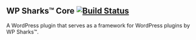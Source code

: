 ## WP Sharks™ Core  [![Build Status](https://travis-ci.org/websharks/wp-sharks-core.svg?branch=000000-dev)](https://travis-ci.org/websharks/wp-sharks-core)

A WordPress plugin that serves as a framework for WordPress plugins by WP Sharks™.
